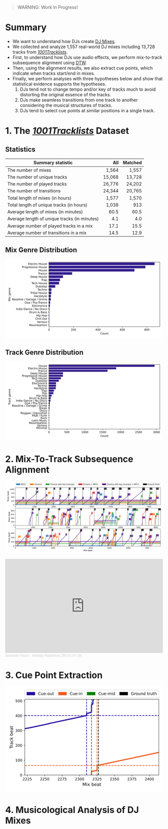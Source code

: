 > WARNING: Work In Progress!

# Summary
* We want to understand how DJs create [DJ Mixes](https://en.wikipedia.org/wiki/DJ_mix).
* We collected and analyze 1,557 real-world DJ mixes including 13,728 tracks
  from [*1001Tracklists*](https://www.1001tracklists.com/).
* First, to understand how DJs use audio effects,
  we perform mix-to-track subsequence alignment using
  [DTW](https://www.audiolabs-erlangen.de/resources/MIR/FMP/C7/C7S2_SubsequenceDTW.html).
* Then, using the alignment results, we also extract cue points,
  which indicate when tracks start/end in mixes.
* Finally, we perform analyses with three hypotheses below and show that statistical evidence supports the hypotheses.
    1) DJs tend not to change tempo and/or key of tracks much to avoid distorting the original essence of the tracks.
    2) DJs make seamless transitions from one track to another considering the musical structures of tracks.
    3) DJs tend to select cue points at similar positions in a single track.


# 1. The [*1001Tracklists*](https://www.1001tracklists.com/) Dataset

## Statistics
|Summary statistic                            | All    | Matched |
| ------------------------------------------- | ------:| -------:|
|The number of mixes                          | 1,564  | 1,557   |
|The number of unique tracks                  | 15,068 | 13,728  |
|The number of played tracks                  | 26,776 | 24,202  |
|The number of transitions                    | 24,344 | 20,765  |
|Total length of mixes (in hours)             | 1,577  | 1,570   |
|Total length of unique tracks (in hours)     | 1,038  | 913     |
|Average length of mixes (in minutes)         | 60.5   | 60.5    |
|Average length of unique tracks (in minutes) | 4.1    | 4.0     |
|Average number of played tracks in a mix     | 17.1   | 15.5    |
|Average number of transitions in a mix       | 14.5   | 12.9    |

## Mix Genre Distribution
![mix genre counts](img/genre_mix.svg?raw=true)

## Track Genre Distribution
![track genre counts](img/genre_track.svg?raw=true)


# 2. Mix-To-Track Subsequence Alignment

![Mix-to-track subsequence alignment](img/fig_align.svg?raw=true)

<iframe width="100%" height="300" scrolling="no" frameborder="no" allow="autoplay" src="https://w.soundcloud.com/player/?url=https%3A//api.soundcloud.com/tracks/645555018&color=%23ff5500&auto_play=false&hide_related=false&show_comments=true&show_user=true&show_reposts=false&show_teaser=true&visual=true"></iframe><div style="font-size: 10px; color: #cccccc;line-break: anywhere;word-break: normal;overflow: hidden;white-space: nowrap;text-overflow: ellipsis; font-family: Interstate,Lucida Grande,Lucida Sans Unicode,Lucida Sans,Garuda,Verdana,Tahoma,sans-serif;font-weight: 100;"><a href="https://soundcloud.com/popovmusic" title="Alexander Popov" target="_blank" style="color: #cccccc; text-decoration: none;">Alexander Popov</a> · <a href="https://soundcloud.com/popovmusic/interplay-radioshow-250-01-07-19" title="Interplay Radioshow 250 (01-07-19)" target="_blank" style="color: #cccccc; text-decoration: none;">Interplay Radioshow 250 (01-07-19)</a></div>

# 3. Cue Point Extraction

![Cue point extraction](img/fig_cue.svg?raw=true)

# 4. Musicological Analysis of DJ Mixes

